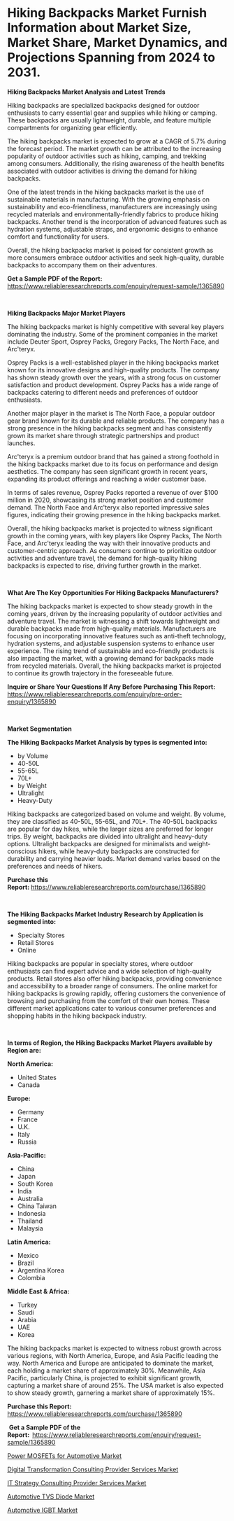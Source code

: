 <p><h1>Hiking Backpacks Market Furnish Information about Market Size, Market Share, Market Dynamics, and Projections Spanning from 2024 to 2031.</h1></p><p><strong>Hiking Backpacks Market Analysis and Latest Trends</strong></p>
<p><p>Hiking backpacks are specialized backpacks designed for outdoor enthusiasts to carry essential gear and supplies while hiking or camping. These backpacks are usually lightweight, durable, and feature multiple compartments for organizing gear efficiently.</p><p>The hiking backpacks market is expected to grow at a CAGR of 5.7% during the forecast period. The market growth can be attributed to the increasing popularity of outdoor activities such as hiking, camping, and trekking among consumers. Additionally, the rising awareness of the health benefits associated with outdoor activities is driving the demand for hiking backpacks.</p><p>One of the latest trends in the hiking backpacks market is the use of sustainable materials in manufacturing. With the growing emphasis on sustainability and eco-friendliness, manufacturers are increasingly using recycled materials and environmentally-friendly fabrics to produce hiking backpacks. Another trend is the incorporation of advanced features such as hydration systems, adjustable straps, and ergonomic designs to enhance comfort and functionality for users.</p><p>Overall, the hiking backpacks market is poised for consistent growth as more consumers embrace outdoor activities and seek high-quality, durable backpacks to accompany them on their adventures.</p></p>
<p><strong>Get a Sample PDF of the Report:&nbsp;</strong> <a href="https://www.reliableresearchreports.com/enquiry/request-sample/1365890">https://www.reliableresearchreports.com/enquiry/request-sample/1365890</a></p>
<p>&nbsp;</p>
<p><strong>Hiking Backpacks Major Market Players</strong></p>
<p><p>The hiking backpacks market is highly competitive with several key players dominating the industry. Some of the prominent companies in the market include Deuter Sport, Osprey Packs, Gregory Packs, The North Face, and Arc'teryx.</p><p>Osprey Packs is a well-established player in the hiking backpacks market known for its innovative designs and high-quality products. The company has shown steady growth over the years, with a strong focus on customer satisfaction and product development. Osprey Packs has a wide range of backpacks catering to different needs and preferences of outdoor enthusiasts.</p><p>Another major player in the market is The North Face, a popular outdoor gear brand known for its durable and reliable products. The company has a strong presence in the hiking backpacks segment and has consistently grown its market share through strategic partnerships and product launches.</p><p>Arc'teryx is a premium outdoor brand that has gained a strong foothold in the hiking backpacks market due to its focus on performance and design aesthetics. The company has seen significant growth in recent years, expanding its product offerings and reaching a wider customer base.</p><p>In terms of sales revenue, Osprey Packs reported a revenue of over $100 million in 2020, showcasing its strong market position and customer demand. The North Face and Arc'teryx also reported impressive sales figures, indicating their growing presence in the hiking backpacks market.</p><p>Overall, the hiking backpacks market is projected to witness significant growth in the coming years, with key players like Osprey Packs, The North Face, and Arc'teryx leading the way with their innovative products and customer-centric approach. As consumers continue to prioritize outdoor activities and adventure travel, the demand for high-quality hiking backpacks is expected to rise, driving further growth in the market.</p></p>
<p>&nbsp;</p>
<p><strong>What Are The Key Opportunities For Hiking Backpacks Manufacturers?</strong></p>
<p><p>The hiking backpacks market is expected to show steady growth in the coming years, driven by the increasing popularity of outdoor activities and adventure travel. The market is witnessing a shift towards lightweight and durable backpacks made from high-quality materials. Manufacturers are focusing on incorporating innovative features such as anti-theft technology, hydration systems, and adjustable suspension systems to enhance user experience. The rising trend of sustainable and eco-friendly products is also impacting the market, with a growing demand for backpacks made from recycled materials. Overall, the hiking backpacks market is projected to continue its growth trajectory in the foreseeable future.</p></p>
<p><strong>Inquire or Share Your Questions If Any Before Purchasing This Report:</strong> <a href="https://www.reliableresearchreports.com/enquiry/pre-order-enquiry/1365890">https://www.reliableresearchreports.com/enquiry/pre-order-enquiry/1365890</a></p>
<p>&nbsp;</p>
<p><strong>Market Segmentation</strong></p>
<p><strong>The Hiking Backpacks Market Analysis by types is segmented into:</strong></p>
<p><ul><li>by Volume</li><li>40-50L</li><li>55-65L</li><li>70L+</li><li>by Weight</li><li>Ultralight</li><li>Heavy-Duty</li></ul></p>
<p><p>Hiking backpacks are categorized based on volume and weight. By volume, they are classified as 40-50L, 55-65L, and 70L+. The 40-50L backpacks are popular for day hikes, while the larger sizes are preferred for longer trips. By weight, backpacks are divided into ultralight and heavy-duty options. Ultralight backpacks are designed for minimalists and weight-conscious hikers, while heavy-duty backpacks are constructed for durability and carrying heavier loads. Market demand varies based on the preferences and needs of hikers.</p></p>
<p><strong>Purchase this Report:&nbsp;</strong><a href="https://www.reliableresearchreports.com/purchase/1365890">https://www.reliableresearchreports.com/purchase/1365890</a></p>
<p>&nbsp;</p>
<p><strong>The Hiking Backpacks Market Industry Research by Application is segmented into:</strong></p>
<p><ul><li>Specialty Stores</li><li>Retail Stores</li><li>Online</li></ul></p>
<p><p>Hiking backpacks are popular in specialty stores, where outdoor enthusiasts can find expert advice and a wide selection of high-quality products. Retail stores also offer hiking backpacks, providing convenience and accessibility to a broader range of consumers. The online market for hiking backpacks is growing rapidly, offering customers the convenience of browsing and purchasing from the comfort of their own homes. These different market applications cater to various consumer preferences and shopping habits in the hiking backpack industry.</p></p>
<p>&nbsp;</p>
<p><strong>In terms of Region, the Hiking Backpacks Market Players available by Region are:</strong></p>
<p>
    <p> <strong> North America: </strong>
        <ul>
            <li>United States</li>
            <li>Canada</li>
        </ul>
        </p> 
    <p> <strong> Europe: </strong>
        <ul>
            <li>Germany</li>
            <li>France</li>
            <li>U.K.</li>
            <li>Italy</li>
            <li>Russia</li>
        </ul>
        </p> 
    <p> <strong> Asia-Pacific: </strong>
        <ul>
            <li>China</li>
            <li>Japan</li>
            <li>South Korea</li>
            <li>India</li>
            <li>Australia</li>
            <li>China Taiwan</li>
            <li>Indonesia</li>
            <li>Thailand</li>
            <li>Malaysia</li>
        </ul>
        </p> 
    <p> <strong> Latin America: </strong>
        <ul>
            <li>Mexico</li>
            <li>Brazil</li>
            <li>Argentina Korea</li>
            <li>Colombia</li>
        </ul>
        </p> 
    <p> <strong> Middle East & Africa: </strong>
        <ul>
            <li>Turkey</li>
            <li>Saudi</li>
            <li>Arabia</li>
            <li>UAE</li>
            <li>Korea</li>
        </ul>
    </p>
    </p>
<p><p>The hiking backpacks market is expected to witness robust growth across various regions, with North America, Europe, and Asia Pacific leading the way. North America and Europe are anticipated to dominate the market, each holding a market share of approximately 30%. Meanwhile, Asia Pacific, particularly China, is projected to exhibit significant growth, capturing a market share of around 25%. The USA market is also expected to show steady growth, garnering a market share of approximately 15%.</p></p>
<p><strong>Purchase this Report: </strong><a href="https://www.reliableresearchreports.com/purchase/1365890">https://www.reliableresearchreports.com/purchase/1365890</a></p>
<p>&nbsp;<strong>Get a Sample PDF of the Report:&nbsp;&nbsp;</strong><a href="https://www.reliableresearchreports.com/enquiry/request-sample/1365890">https://www.reliableresearchreports.com/enquiry/request-sample/1365890</a></p>
<p><strong></strong></p>
<p><p><a href="https://github.com/mahnoor2003/Market-Research-Report-List-3/blob/main/power-mosfets-for-automotive-market.md">Power MOSFETs for Automotive Market</a></p><p><a href="https://issuu.com/reportprime-2/docs/digital-transformation-consulting-provider-service">Digital Transformation Consulting Provider Services Market</a></p><p><a href="https://issuu.com/reportprime-2/docs/it-strategy-consulting-provider-services-market-si">IT Strategy Consulting Provider Services Market</a></p><p><a href="https://github.com/BryceTownsendr/Market-Research-Report-List-3/blob/main/automotive-tvs-diode-market.md">Automotive TVS Diode Market</a></p><p><a href="https://github.com/mohamedbakry57/Market-Research-Report-List-1/blob/main/automotive-igbt-market.md">Automotive IGBT Market</a></p></p>